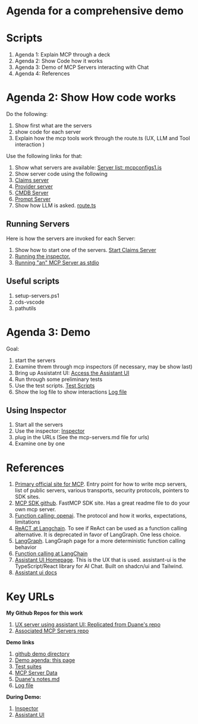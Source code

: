 <!-- ********************* -->
# Agenda for a comprehensive demo
<!-- ********************* -->

<!-- ********************* -->
# Scripts
<!-- ********************* -->

1. Agenda 1: Explain MCP through a deck
2. Agenda 2: Show Code how it works
3. Agenda 3: Demo of MCP Servers interacting with Chat
4. Agenda 4: References

<!-- ********************* -->
# Agenda 2: Show How code works
<!-- ********************* -->

Do the following:
1. Show first what are the servers
2. show code for each server
3. Explain how the mcp tools work through the route.ts (UX, LLM and Tool interaction )

Use the following links for that:

1. Show what servers are available: [Server list: mcpconfigs1.js](https://github.com/SatyaKomatineni/assistant-ui-testrepo/blob/473191498cbeea81cb2b069a2e653f9f45627392/app/lib/mcpConfigs1.ts) 
3. Show server code using the following
4. [Claims server](https://github.com/SatyaKomatineni/mcp-servers-testrepo/blob/main/mcp-claims-python/mcp-claims-server.py)
5. [Provider server](https://github.com/SatyaKomatineni/mcp-servers-testrepo/blob/main/mcp-provider-python/mcp-provider-server.py)
6. [CMDB Server](https://github.com/SatyaKomatineni/mcp-servers-testrepo/blob/main/mcp-cmdb-python/mcp-cmdb-server.py)
7.  [Prompt Server](https://github.com/SatyaKomatineni/mcp-servers-testrepo/blob/main/mcp-prompts-python/mcp-prompts-server.py)
8.  Show how LLM is asked. [route.ts](https://github.com/SatyaKomatineni/assistant-ui-testrepo/blob/389f254584c6e5771c48e146d835f32d19a20142/app/api/chat/route.ts)


<!-- ********************* -->
## Running Servers
<!-- ********************* -->

Here is how the servers are  invoked for each Server:

1. Show how to start one of the servers. [Start Claims Server](https://github.com/SatyaKomatineni/mcp-servers-testrepo/blob/main/mcp-claims-python/runclaims-http.ps1)
2. [Running the inspector.](https://github.com/SatyaKomatineni/mcp-servers-testrepo/blob/main/mcp-claims-python/runinspector.ps1)
3. [Running "an" MCP Server as stdio](https://github.com/SatyaKomatineni/mcp-servers-testrepo/blob/main/mcp-claims-python/runinspector-claims.ps1)

<!-- ********************* -->
## Useful scripts
<!-- ********************* -->
1. setup-servers.ps1
2. cds-vscode
3. pathutils


<!-- ********************* -->
# Agenda 3: Demo
<!-- ********************* -->

Goal:

1. start the servers
2. Examine threm through mcp inspectors (if necessary, may be show last)
3. Bring up Assistatnt UI: [Access the Assistant UI](http://127.0.0.1:3000)
4. Run through some preliminary tests
5. Use the test scripts. [Test Scripts](https://github.com/SatyaKomatineni/assistant-ui-testrepo/blob/main/docs/demo/test-scenarios.md)
6. Show the log file to show interactions [Log file](https://github.com/SatyaKomatineni/assistant-ui-testrepo/blob/main/docs/demo/ux-server-run1.log)


<!-- ********************* -->
## Using Inspector
<!-- ********************* -->

1. Start all the servers
2. Use the inspector: [Inspector](http://127.0.0.1:6274/)
3. plug in the URLs (See the mcp-servers.md file for urls)
4. Examine one by one

<!-- ********************* -->
# References
<!-- ********************* -->

1. [Primary official site for MCP](https://modelcontextprotocol.io/introduction). Entry point for how to write mcp servers, list of public servers, various transports, security protocols, pointers to SDK sites.
2. [MCP SDK github](https://github.com/modelcontextprotocol/python-sdk). FastMCP SDK site. Has a great readme file to do your own mcp server.
3. [Function calling: openai](https://platform.openai.com/docs/guides/function-calling?utm_source=chatgpt.com&api-mode=chat). The protocol and how it works, expectations, limitations
4. [ReACT at Langchain](https://python.langchain.com/api_reference/langchain/agents/langchain.agents.react.base.ReActChain.html). To see if ReAct can be used as a function calling alternative. It is deprecated in favor of LangGraph. One less choice.
5. [LangGraph](https://www.langchain.com/langgraph). LangGraph page for a more deterministic function calling behavior
6. [Function calling at LangChain](https://python.langchain.com/docs/how_to/function_calling)
7. [Assistant UI Homepage](https://www.assistant-ui.com/). This is the UX that is used. assistant-ui is the TypeScript/React library for AI Chat. Built on shadcn/ui and Tailwind.
8. [Assistant ui docs](https://www.assistant-ui.com/docs/getting-started)

<!-- ********************* -->
# Key  URLs
<!-- ********************* -->

**My Github Repos for this work**
1. [UX server using assistant UI: Replicated from Duane's repo](https://github.com/SatyaKomatineni/assistant-ui-testrepo/tree/main)
2. [Associated MCP Servers repo](https://github.com/SatyaKomatineni/mcp-servers-testrepo)
   
**Demo links**
1. [github demo directory](https://github.com/SatyaKomatineni/assistant-ui-testrepo/tree/main/docs/demo)
2. [Demo agenda: this page](https://github.com/SatyaKomatineni/assistant-ui-testrepo/blob/main/docs/demo/demo-agenda.md)
3. [Test suites](https://github.com/SatyaKomatineni/assistant-ui-testrepo/blob/main/docs/demo/test-scenarios.md)
4. [MCP Server Data](https://github.com/SatyaKomatineni/assistant-ui-testrepo/blob/main/docs/demo/demo-data.md)
5. [Duane's notes.md](https://github.com/SatyaKomatineni/mcp-servers-testrepo/blob/main/docs/notes.md)
6. [Log file](https://github.com/SatyaKomatineni/assistant-ui-testrepo/blob/main/docs/demo/ux-server-run1.log)

**During Demo:**
1. [Inspector](http://127.0.0.1:6274/)
2. [Assistant UI](http://127.0.0.1:3000)

